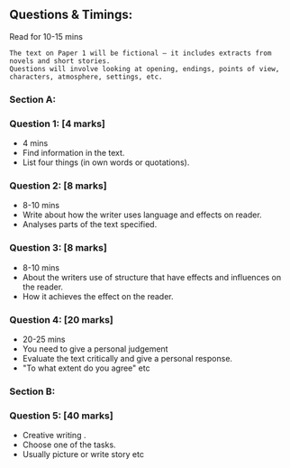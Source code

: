 ## Questions & Timings:
Read for 10-15 mins
```
The text on Paper 1 will be fictional – it includes extracts from novels and short stories.
Questions will involve looking at opening, endings, points of view, characters, atmosphere, settings, etc.
```
### Section A:
### Question 1: [4 marks]
* 4 mins
* Find information in the text.
* List four things (in own words or quotations).

### Question 2: [8 marks]
* 8-10 mins
* Write about how the writer uses language and effects on reader.
* Analyses parts of the text specified.

### Question 3: [8 marks]
* 8-10 mins
* About the writers use of structure that have effects and influences on the reader.
* How it achieves the effect on the reader.

### Question 4: [20 marks]
* 20-25 mins
* You need to give a personal judgement
* Evaluate the text critically and give a personal response.
* "To what extent do you agree" etc


### Section B:
### Question 5: [40 marks]
* Creative writing .
* Choose one of the tasks.
* Usually picture or write story etc
